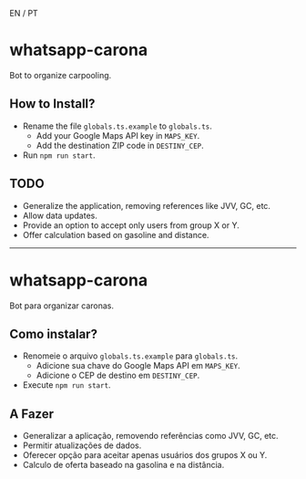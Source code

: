 EN / PT

# whatsapp-carona

Bot to organize carpooling.

## How to Install?

- Rename the file `globals.ts.example` to `globals.ts`.
  - Add your Google Maps API key in `MAPS_KEY`.
  - Add the destination ZIP code in `DESTINY_CEP`.
- Run `npm run start`.

## TODO

- Generalize the application, removing references like JVV, GC, etc.
- Allow data updates.
- Provide an option to accept only users from group X or Y.
- Offer calculation based on gasoline and distance.

---

# whatsapp-carona

Bot para organizar caronas.

## Como instalar?

- Renomeie o arquivo `globals.ts.example` para `globals.ts`.
  - Adicione sua chave do Google Maps API em `MAPS_KEY`.
  - Adicione o CEP de destino em `DESTINY_CEP`.
- Execute `npm run start`.

## A Fazer

- Generalizar a aplicação, removendo referências como JVV, GC, etc.
- Permitir atualizações de dados.
- Oferecer opção para aceitar apenas usuários dos grupos X ou Y.
- Calculo de oferta baseado na gasolina e na distância.
